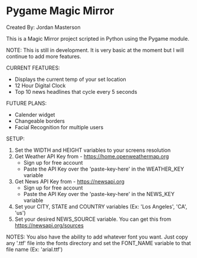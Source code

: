 # Pygame Magic Mirror 
Created By: Jordan Masterson

This is a Magic Mirror project scripted in Python using the Pygame module.

NOTE:  This is still in development. It is very basic at the moment but I will continue to add more features.

CURRENT FEATURES:
 - Displays the current temp of your set location
 - 12 Hour Digital Clock
 - Top 10 news headlines that cycle every 5 seconds
 
FUTURE PLANS:
 - Calender widget
 - Changeable borders
 - Facial Recognition for multiple users
 
SETUP:
1. Set the WIDTH and HEIGHT variables to your screens resolution
2. Get Weather API Key from - https://home.openweathermap.org
    - Sign up for free account
    - Paste the API Key over the 'paste-key-here' in the WEATHER_KEY variable
3. Get News API Key from - https://newsapi.org
    - Sign up for free account
    - Paste the API Key over the 'paste-key-here' in the NEWS_KEY variable
4. Set your CITY, STATE and COUNTRY variables (Ex: 'Los Angeles', 'CA', 'us')
5. Set your desired NEWS_SOURCE variable.  You can get this from https://newsapi.org/sources

NOTES:
You also have the ability to add whatever font you want. Just copy any '.ttf' file into the fonts directory 
and set the FONT_NAME variable to that file name (Ex: 'arial.ttf')
 
